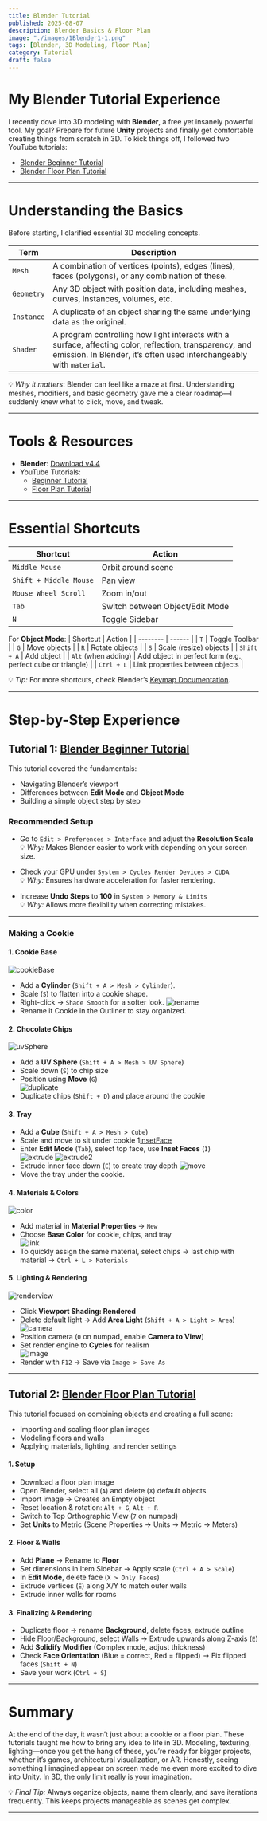 ```yaml
---
title: Blender Tutorial
published: 2025-08-07
description: Blender Basics & Floor Plan
image: "./images/1Blender1-1.png"
tags: [Blender, 3D Modeling, Floor Plan]
category: Tutorial
draft: false 
---
```


# My Blender Tutorial Experience
I recently dove into 3D modeling with **Blender**, a free yet insanely powerful tool. My goal? Prepare for future **Unity** projects and finally get comfortable creating things from scratch in 3D. To kick things off, I followed two YouTube tutorials:
- [Blender Beginner Tutorial](https://www.youtube.com/watch?v=Ci3Has4L5W4)  
- [Blender Floor Plan Tutorial](https://www.youtube.com/watch?v=94kAIpRnhcY)  

---

# Understanding the Basics
Before starting, I clarified essential 3D modeling concepts.  

| Term       | Description |
| ---------- | ----------- |
| `Mesh`     | A combination of vertices (points), edges (lines), faces (polygons), or any combination of these. |
| `Geometry` | Any 3D object with position data, including meshes, curves, instances, volumes, etc. |
| `Instance` | A duplicate of an object sharing the same underlying data as the original. |
| `Shader`   | A program controlling how light interacts with a surface, affecting color, reflection, transparency, and emission. In Blender, it’s often used interchangeably with `material`. |

💡 *Why it matters*: Blender can feel like a maze at first. Understanding meshes, modifiers, and basic geometry gave me a clear roadmap—I suddenly knew what to click, move, and tweak.

---

# Tools & Resources
- **Blender**: [Download v4.4](https://www.blender.org/download/releases/4-4/)  
- YouTube Tutorials:  
    - [Beginner Tutorial](https://www.youtube.com/watch?v=Ci3Has4L5W4)  
    - [Floor Plan Tutorial](https://www.youtube.com/watch?v=94kAIpRnhcY)  

---

# Essential Shortcuts
| Shortcut | Action |
| -------- | ------ |
| `Middle Mouse` | Orbit around scene |
| `Shift + Middle Mouse` | Pan view |
| `Mouse Wheel Scroll` | Zoom in/out |
| `Tab` | Switch between Object/Edit Mode |
| `N` | Toggle Sidebar |

For **Object Mode**:
| Shortcut | Action |
| -------- | ------ |
| `T` | Toggle Toolbar |
| `G` | Move objects |
| `R` | Rotate objects |
| `S` | Scale (resize) objects |
| `Shift + A` | Add object |
| `Alt` (when adding) | Add object in perfect form (e.g., perfect cube or triangle) |
| `Ctrl + L` | Link properties between objects |

💡 *Tip:* For more shortcuts, check Blender’s [Keymap Documentation](https://docs.blender.org/manual/en/latest/interface/keymap/introduction.html).

---

# Step-by-Step Experience

## Tutorial 1: [Blender Beginner Tutorial](https://www.youtube.com/watch?v=Ci3Has4L5W4)
This tutorial covered the fundamentals:  
- Navigating Blender’s viewport  
- Differences between **Edit Mode** and **Object Mode**  
- Building a simple object step by step  

### Recommended Setup
- Go to `Edit > Preferences > Interface` and adjust the **Resolution Scale**  
💡 *Why:* Makes Blender easier to work with depending on your screen size.  

- Check your GPU under `System > Cycles Render Devices > CUDA`  
💡 *Why:* Ensures hardware acceleration for faster rendering.  

- Increase **Undo Steps** to **100** in `System > Memory & Limits`  
💡 *Why:* Allows more flexibility when correcting mistakes.  

---

### Making a Cookie

#### 1. Cookie Base
![cookieBase](./images/1Blender1-1.png)
- Add a **Cylinder** (`Shift + A > Mesh > Cylinder`).
- Scale (`S`) to flatten into a cookie shape.
- Right-click → `Shade Smooth` for a softer look.
![rename](./images/2Blender1-2.png)
- Rename it Cookie in the Outliner to stay organized.

#### 2. Chocolate Chips
![uvSphere](./images/3Blender1-3.png)
- Add a **UV Sphere** (`Shift + A > Mesh > UV Sphere`)  
- Scale down (`S`) to chip size  
- Position using **Move** (`G`)  
![duplicate](./images/4Blender1-4.png)
- Duplicate chips (`Shift + D`) and place around the cookie  

#### 3. Tray
- Add a **Cube** (`Shift + A > Mesh > Cube`)  
- Scale and move to sit under cookie
1[insetFace](./images/5Blender1-5.png)
- Enter **Edit Mode** (`Tab`), select top face, use **Inset Faces** (`I`)  
![extrude](./images/6Blender1-6.png)
![extrude2](./images/7Blender1-7.png)
- Extrude inner face down (`E`) to create tray depth
![move](./images/8Blender1-8.png)
- Move the tray under the cookie.

#### 4. Materials & Colors
![color](./images/9Blender1-9.png)
- Add material in **Material Properties** → `New`  
- Choose **Base Color** for cookie, chips, and tray  
![link](./images/10Blender1-10.png)
- To quickly assign the same material, select chips → last chip with material → `Ctrl + L > Materials`  

#### 5. Lighting & Rendering
![renderview](./images/11Blender1-11.png)
- Click **Viewport Shading: Rendered**
- Delete default light → Add **Area Light** (`Shift + A > Light > Area`)  
![camera](./images/12Blender1-12.png)
- Position camera (`0` on numpad, enable **Camera to View**)  
- Set render engine to **Cycles** for realism  
![image](./images/13Blender1-13.png)
- Render with `F12` → Save via `Image > Save As`  

---

## Tutorial 2: [Blender Floor Plan Tutorial](https://www.youtube.com/watch?v=94kAIpRnhcY)
This tutorial focused on combining objects and creating a full scene:  
- Importing and scaling floor plan images  
- Modeling floors and walls  
- Applying materials, lighting, and render settings  

#### 1. Setup
- Download a floor plan image  
- Open Blender, select all (`A`) and delete (`X`) default objects  
- Import image → Creates an Empty object  
- Reset location & rotation: `Alt + G`, `Alt + R`  
- Switch to Top Orthographic View (`7` on numpad)  
- Set **Units** to Metric (Scene Properties → Units → Metric → Meters)  

#### 2. Floor & Walls
- Add **Plane** → Rename to **Floor**  
- Set dimensions in Item Sidebar → Apply scale (`Ctrl + A > Scale`)  
- In **Edit Mode**, delete face (`X > Only Faces`)  
- Extrude vertices (`E`) along X/Y to match outer walls  
- Extrude inner walls for rooms  

#### 3. Finalizing & Rendering
- Duplicate floor → rename **Background**, delete faces, extrude outline  
- Hide Floor/Background, select Walls → Extrude upwards along Z-axis (`E`)  
- Add **Solidify Modifier** (Complex mode, adjust thickness)  
- Check **Face Orientation** (Blue = correct, Red = flipped) → Fix flipped faces (`Shift + N`)  
- Save your work (`Ctrl + S`)  

---

# Summary
At the end of the day, it wasn’t just about a cookie or a floor plan. These tutorials taught me how to bring any idea to life in 3D. Modeling, texturing, lighting—once you get the hang of these, you’re ready for bigger projects, whether it’s games, architectural visualization, or AR. Honestly, seeing something I imagined appear on screen made me even more excited to dive into Unity. In 3D, the only limit really is your imagination.

💡 *Final Tip:* Always organize objects, name them clearly, and save iterations frequently. This keeps projects manageable as scenes get complex.

---